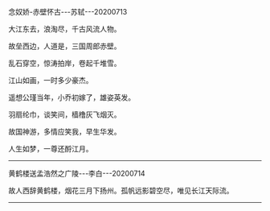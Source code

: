 念奴娇-赤壁怀古---苏轼---20200713

大江东去，浪淘尽，千古风流人物。

故垒西边，人道是，三国周郎赤壁。

乱石穿空，惊涛拍岸，卷起千堆雪。

江山如画，一时多少豪杰。

遥想公瑾当年，小乔初嫁了，雄姿英发。

羽扇纶巾，谈笑间，樯橹灰飞烟灭。

故国神游，多情应笑我，早生华发。

人生如梦，一尊还酹江月。

------

黄鹤楼送孟浩然之广陵---李白---20200714

故人西辞黄鹤楼，烟花三月下扬州。孤帆远影碧空尽，唯见长江天际流。

------

